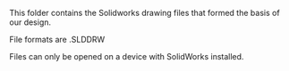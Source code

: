 This folder contains the Solidworks drawing files that formed the basis of our design.

File formats are .SLDDRW

Files can only be opened on a device with SolidWorks installed.
